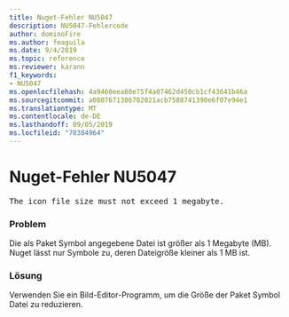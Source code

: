 ```yaml
---
title: Nuget-Fehler NU5047
description: NU5047-Fehlercode
author: dominoFire
ms.author: feaguila
ms.date: 9/4/2019
ms.topic: reference
ms.reviewer: karann
f1_keywords:
- NU5047
ms.openlocfilehash: 4a9460eea80e75f4a07462d450cb1cf43641b46a
ms.sourcegitcommit: a0807671386782021acb7588741390e6f07e94e1
ms.translationtype: MT
ms.contentlocale: de-DE
ms.lasthandoff: 09/05/2019
ms.locfileid: "70384964"
---
```

# <a name="nuget-error-nu5047"></a>Nuget-Fehler NU5047

<pre>The icon file size must not exceed 1 megabyte.</pre>


### <a name="issue"></a>Problem 

Die als Paket Symbol angegebene Datei ist größer als 1 Megabyte (MB). Nuget lässt nur Symbole zu, deren Dateigröße kleiner als 1 MB ist.


### <a name="solution"></a>Lösung

Verwenden Sie ein Bild-Editor-Programm, um die Größe der Paket Symbol Datei zu reduzieren.
